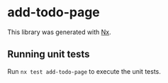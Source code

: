 # add-todo-page

This library was generated with [Nx](https://nx.dev).

## Running unit tests

Run `nx test add-todo-page` to execute the unit tests.
